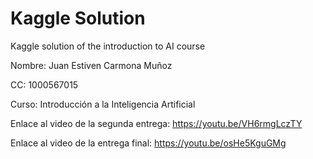 # Kaggle Solution

Kaggle solution of the introduction to AI course

Nombre: Juan Estiven Carmona Muñoz

CC: 1000567015

Curso: Introducción a la Inteligencia Artificial

Enlace al video de la segunda entrega: https://youtu.be/VH6rmgLczTY

Enlace al video de la entrega final: https://youtu.be/osHe5KguGMg
